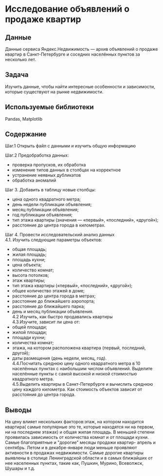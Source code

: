 # Исследование объявлений о продаже квартир

## Данные

Данные сервиса Яндекс.Недвижимость — архив объявлений о продаже квартир в Санкт-Петербурге и соседних населённых пунктов за несколько лет. 

## Задача

Изучить данные, чтобы найти интересные особенности и зависимости, которые существуют на рынке недвижимости.

## Используемые библиотеки
Pandas,
Matplotlib

## Содержание
Шаг.1 Открыть файл с данными и изучить общую информацию

Шаг.2 Предобработка данных:  
- проверка пропусков, их обработка
- изменение типов данных в столбцах на корректное
- устранение неявных дубликатов
- обработка аномалий
   
Шаг 3. Добавить в таблицу новые столбцы:   
- цена одного квадратного метра;
- день недели публикации объявления;
- месяц публикации объявления;
- год публикации объявления;
- тип этажа квартиры (значения — «первый», «последний», «другой»);
- расстояние до центра города в километрах. 
 
Шаг 4. Провести исследовательский анализ данных   
4.1. Изучить следующие параметры объектов:   
- общая площадь;
- жилая площадь;
- площадь кухни;
- цена объекта;
- количество комнат;
- высота потолков;
- этаж квартиры;
- тип этажа квартиры («первый», «последний», «другой»);
- общее количество этажей в доме;
- расстояние до центра города в метрах;
- расстояние до ближайшего аэропорта;
- расстояние до ближайшего парка;
- день и месяц публикации объявления.  
4.2 Изучить, как быстро продавались квартиры   
4.3.Изучите, зависит ли цена от: 
- общей площади;
- жилой площади;
- площади кухни;
- количества комнат;
- этажа, на котором расположена квартира (первый, последний, другой);
- даты размещения (день недели, месяц, год).    
4.4.Посчитать среднюю цену одного квадратного метра в 10 населённых пунктах с наибольшим числом объявлений. Выделите населённые пункты с самой высокой и низкой стоимостью квадратного метра.   
4.5.Выделить квартиры в Санкт-Петербурге и вычислить среднюю цену каждого километра. Как стоимость объектов зависит от расстояния до центра города.   

## Выводы
На цену влияет нескольких факторов:этаж, на котором находится квартира( самые популярные это те, которые находятся ни на первом, ни на последнем этажах) и общая жилая площадь. В меньшей степени проявилась зависимость от количества комнат и от площади кухни.
Самые благоприятные и "дорогие" месяцы продажи квартир- апрель и сентябрь. Летом и в декабре-январе люди меньше проявляют активности в продажах недвижимости.
Самые дорогие квартиры выявлены в столице Ленинградской области и в самых ближайших от нее населенных пунктах, такие как, Пушкин, Мурино, Всеволжск, Шушары и т.д. 


